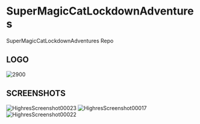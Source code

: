 # SuperMagicCatLockdownAdventures
SuperMagicCatLockdownAdventures Repo

## LOGO
![2900](https://user-images.githubusercontent.com/53401206/101795850-a04b5200-3b08-11eb-9e83-2425bda684de.png)


## SCREENSHOTS
![HighresScreenshot00023](https://user-images.githubusercontent.com/53401206/101795841-9b869e00-3b08-11eb-98a8-f5367db7d413.png)
![HighresScreenshot00017](https://user-images.githubusercontent.com/53401206/101795874-a6d9c980-3b08-11eb-8e7e-9ee094c6d47f.png)
![HighresScreenshot00022](https://user-images.githubusercontent.com/53401206/101795878-a80af680-3b08-11eb-9f75-c9e007a83461.png)
